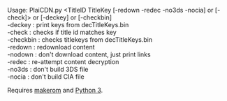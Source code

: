 Usage: PlaiCDN.py \<TitleID TitleKey [-redown -redec -no3ds -nocia] or [-check]\> or [-deckey] or [-checkbin]    
\-deckey   : print keys from decTitleKeys.bin    
\-check    : checks if title id matches key    
\-checkbin : checks titlekeys from decTitleKeys.bin    
\-redown   : redownload content    
\-nodown   : don't download content, just print links    
\-redec    : re-attempt content decryption    
\-no3ds    : don't build 3DS file    
\-nocia    : don't build CIA file    

Requires [makerom](https://github.com/profi200/Project_CTR/releases) and [Python 3](https://www.python.org/downloads/).
